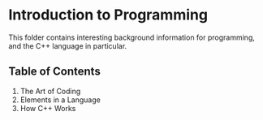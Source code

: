 # Introduction to Programming

This folder contains interesting background information for programming, and the C++ language in particular.

## Table of Contents

1. The Art of Coding
2. Elements in a Language
3. How C++ Works
